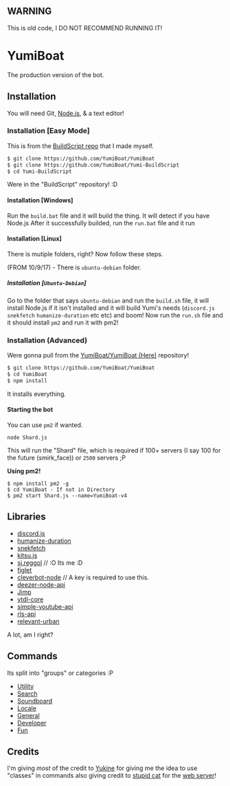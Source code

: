 ## WARNING
This is old code, I DO NOT RECOMMEND RUNNING IT!

# YumiBoat
The production version of the bot.

## Installation
You will need Git, [Node.js](https://nodejs.org), & a text editor!

### Installation [Easy Mode]
This is from the [BuildScript repo](https://github.com/YumiBoat/Yumi-BuildScript) that I made myself.

```sh
$ git clone https://github.com/YumiBoat/YumiBoat
$ git clone https://github.com/YumiBoat/Yumi-BuildScript
$ cd Yumi-BuildScript
```
Were in the "BuildScript" repository! :D

#### Installation [Windows]
Run the `build.bat` file and it will build the thing. It will detect if you have Node.js
After it successfully builded, run the `run.bat` file and it run

#### Installation [Linux]
There is mutiple folders, right? Now follow these steps.

(FROM 10/9/17) - There is `ubuntu-debian` folder.
##### Installation [`Ubuntu-Debian`]
Go to the folder that says `ubuntu-debian` and run the `build.sh` file, it will install Node.js if it isn't installed
and it will build Yumi's needs (`discord.js` `snekfetch` `humanize-duration` etc etc)
and boom! Now run the `run.sh` file and it should install `pm2` and run it with pm2!

### Installation (Advanced)
Were gonna pull from the [YumiBoat/YumiBoat (Here)](https://github.com/YumiBoat/YumiBoat) repository!

```sh
$ git clone https://github.com/YumiBoat/YumiBoat
$ cd YumiBoat
$ npm install
```

It installs everything.

#### Starting the bot
You can use `pm2` if wanted.

```
node Shard.js
```
This will run the "Shard" file, which is required if 100+ servers (I say 100 for the future (smirk_face)) or `2500` servers ;P

**Using pm2!**
```
$ npm install pm2 -g
$ cd YumiBoat - If not in Directory
$ pm2 start Shard.js --name=YumiBoat-v4
```

## Libraries
* [discord.js](https://discord.js.org)
* [humanize-duration](github.com/EvanHahn/HumanizeDuration.js)
* [snekfetch](https://github.com/devsnek/snekfetch)
* [kitsu.js](https://github.com/iCrawl/kitsu.js)
* [sj.reggol](https://github.com/ohlookitsAugust/sj.reggol) // :O Its me :D
* [figlet](https://github.com/patorjk/figlet.js)
* [cleverbot-node](https://github.com/fojas/cleverbot-node) // A key is required to use this.
* [deezer-node-api](https://github.com/acostes/deezer-node-api)
* [Jimp](https://github.com/oliver-moran/jimp)
* [ytdl-core](https://github.com/fent/node-ytdl-core)
* [simple-youtube-api](https://github.com/HyperCoder2975/simple-youtube-api)
* [rls-api](https://github.com/RocketLeagueStats/rls-api-nodejs)
* [relevant-urban](https://github.com/SnekJS/relevant-urban)

A lot, am I right?

## Commands
Its split into "groups" or categories :P
* [Utility](https://github.com/YumiBoat/YumiBoat/wiki)
* [Search](https://github.com/YumiBoat/YumiBoat/wiki)
* [Soundboard](https://github.com/YumiBoat/YumiBoat/wiki)
* [Locale](https://github.com/YumiBoat/YumiBoat/wiki)
* [General](https://github.com/YumiBoat/YumiBoat/wiki)
* [Developer](https://github.com/YumiBoat/YumiBoat/wiki)
* [Fun](https://github.com/YumiBoat/YumiBoat/wiki)

## Credits
I'm giving *most* of the credit to [Yukine](https://github.com/Dev-Yukine) for giving me the idea to use "classes" in commands
also giving credit to [stupid cat](https://blargbot.xyz) for the [web server](https://github.com/YumiBoat/yumibot.party)!
